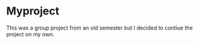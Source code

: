 # Myproject
 This was a group project from an old semester but I decided to contiue the project on my own. 
